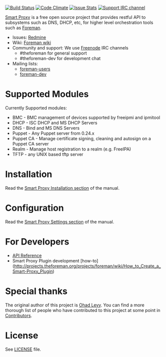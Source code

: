 [![Build Status](http://ci.theforeman.org/buildStatus/icon?job=test_proxy_develop)](http://ci.theforeman.org/job/test_proxy_develop/)
[![Code Climate](https://codeclimate.com/github/theforeman/smart-proxy/badges/gpa.svg)](https://codeclimate.com/github/theforeman/smart-proxy)
[![Issue Stats](http://issuestats.com/github/theforeman/smart-proxy/badge/pr)](http://issuestats.com/github/theforeman/smart-proxy)
[![Support IRC channel](https://kiwiirc.com/buttons/irc.freenode.net/theforeman.png)](https://kiwiirc.com/client/irc.freenode.net/?#theforeman)

[Smart Proxy](http://projects.theforeman.org/projects/smart-proxy/wiki) is a free open source project that provides restful API to subsystems such as DNS, DHCP, etc, for higher level orchestration tools such as [Foreman](https://github.com/theforeman/foreman). 

* Issues: [Redmine](http://projects.theforeman.org/projects/smart-proxy/issues)
* Wiki: [Foreman wiki](http://projects.theforeman.org/projects/smart-proxy/wiki)
* Community and support: We use [Freenode](irc.freenode.net) IRC channels
    * #theforeman for general support
    * #theforeman-dev for development chat
* Mailing lists:
    * [foreman-users](https://groups.google.com/forum/?fromgroups#!forum/foreman-users)
    * [foreman-dev](https://groups.google.com/forum/?fromgroups#!forum/foreman-dev)

# Supported Modules
Currently Supported modules:
 * BMC - BMC management of devices supported by freeipmi and ipmitool
 * DHCP - ISC DHCP and MS DHCP Servers
 * DNS - Bind and MS DNS Servers
 * Puppet - Any Puppet server from 0.24.x
 * Puppet CA - Manage certificate signing, cleaning and autosign on a Puppet CA server
 * Realm - Manage host registration to a realm (e.g. FreeIPA)
 * TFTP - any UNIX based tftp server

# Installation
Read the [Smart Proxy Installation section](http://theforeman.org/manuals/latest/index.html#4.3.1SmartProxyInstallation) of the manual.

# Configuration
Read the [Smart Proxy Settings section](http://theforeman.org/manuals/latest/index.html#4.3.2SmartProxySettings) of the manual.

# For Developers
* [API Reference](http://projects.theforeman.org/projects/smart-proxy/wiki/API)
* Smart Proxy Plugin development [how-to] (http://projects.theforeman.org/projects/foreman/wiki/How_to_Create_a_Smart-Proxy_Plugin)

# Special thanks
The original author of this project is [Ohad Levy](http://github.com/ohadlevy). You can find a more thorough list of people who have contributed to this project at some point in [Contributors](Contributors).

# License
See [LICENSE](LICENSE) file.
